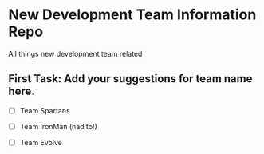 # New Development Team Information Repo

All things new development team related

## First Task: Add your suggestions for team name here.

- [ ] Team Spartans
- [ ] Team IronMan (had to!)
- [ ] Team Evolve
 